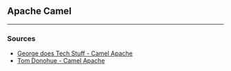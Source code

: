 ## Apache Camel 




<hr>

### Sources

<ul>
 <li>
     <a href="https://www.youtube.com/watch?v=rmoKuVW7ALk&list=PLWmY-5Dfr8QBoqCQvLZ2FR7TrPrON2oom&index=1"> George does Tech Stuff - Camel Apache</a>
  </li>
 <li>
     <a href="https://tomd.xyz/camel-choice-when/"> Tom Donohue - Camel Apache</a>
  </li>
</ul>




